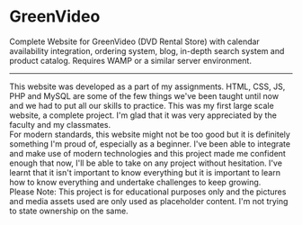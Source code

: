 # GreenVideo
Complete Website for GreenVideo (DVD Rental Store) with calendar availability integration, ordering system, blog, in-depth search system and product catalog. Requires WAMP or a similar server environment.
<hr/>
This website was developed as a part of my assignments. HTML, CSS, JS, PHP and MySQL are some of the few things we've been taught until now and we had to put all our skills to practice. This was my first large scale website, a complete project. I'm glad that it was very appreciated by the faculty and my classmates.<br/>
For modern standards, this website might not be too good but it is definitely something I'm proud of, especially as a beginner. I've been able to integrate and make use of modern technologies and this project made me confident enough that now, I'll be able to take on any project without hesitation. I've learnt that it isn't important to know everything but it is important to learn how to know everything and undertake challenges to keep growing.<br/>
Please Note: This project is for educational purposes only and the pictures and media assets used are only used as placeholder content. I'm not trying to state ownership on the same.
